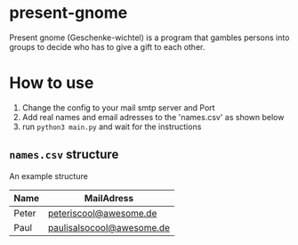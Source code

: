 # present-gnome
Present gnome (Geschenke-wichtel) is a program that gambles persons into groups to decide who has to give a gift to each other.

# How to use
1. Change the config to your mail smtp server and Port
2. Add real names and email adresses to the 'names.csv' as shown below
3. run `python3 main.py` and wait for the instructions

## `names.csv` structure
An example structure

Name | MailAdress 
--- | --- | 
Peter | peteriscool@awesome.de | 
Paul | paulisalsocool@awesome.de |

